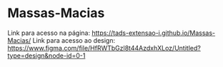 # Massas-Macias

Link para acesso na página: https://tads-extensao-i.github.io/Massas-Macias/
Link para acesso ao design: https://www.figma.com/file/HfRWTbGzl8t44AzdxhXLoz/Untitled?type=design&node-id=0-1
